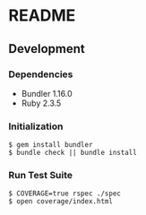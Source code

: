 # README

## Development

### Dependencies

* Bundler 1.16.0
* Ruby 2.3.5

### Initialization

```shell
$ gem install bundler
$ bundle check || bundle install
```

### Run Test Suite

```shell
$ COVERAGE=true rspec ./spec
$ open coverage/index.html
```
